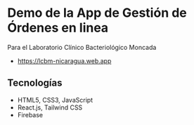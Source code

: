 # Demo de la App de Gestión de Órdenes en linea
Para el Laboratorio Clínico Bacteriológico Moncada
- https://lcbm-nicaragua.web.app
## Tecnologías
- HTML5, CSS3, JavaScript
- React.js, Tailwind CSS
- Firebase
